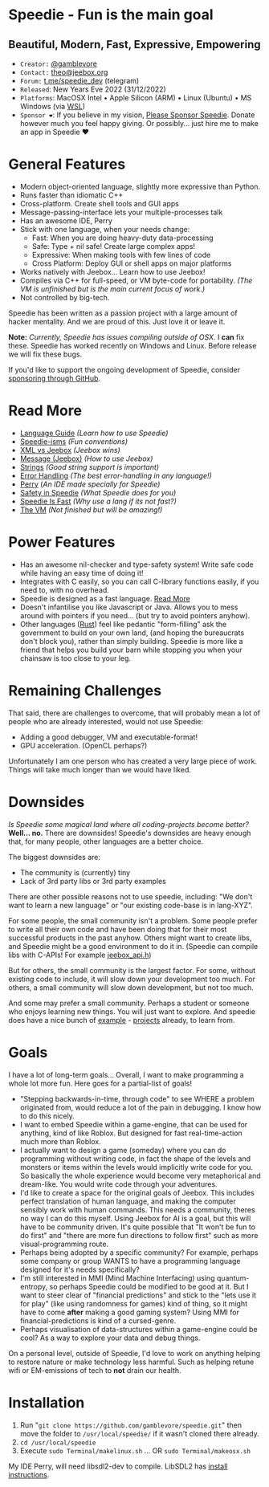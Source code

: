 
# Speedie - Fun is the main goal #
## Beautiful, Modern, Fast, Expressive, Empowering ##


* `Creator:` [@gamblevore](http://github.com/gamblevore/)
* `Contact:` [theo@jeebox.org](mailto:theo@jeebox.org)
* `Forum:` [t.me/speedie_dev](http://t.me/speedie_dev) (telegram)
* `Released`: New Years Eve 2022  (31/12/2022)
* `Platforms`: MacOSX Intel • Apple Silicon (ARM) • Linux (Ubuntu) • MS Windows (via [WSL](https://learn.microsoft.com/en-us/windows/wsl/install))
* `Sponsor ❤️`: If you believe in my vision, [Please Sponsor Speedie](https://github.com/sponsors/gamblevore). Donate however much you feel happy giving. Or possibly... just hire me to make an app in Speedie ❤️


# General Features #
* Modern object-oriented language, slightly more expressive than Python.
* Runs faster than idiomatic C++
* Cross-platform. Create shell tools and GUI apps
* Message-passing-interface lets your multiple-processes talk
* Has an awesome IDE, Perry
* Stick with one language, when your needs change:
    * Fast: When you are doing heavy-duty data-processing
    * Safe: Type + nil safe! Create large complex apps!
    * Expressive: When making tools with few lines of code
    * Cross Platform: Deploy GUI or shell apps on major platforms
* Works natively with Jeebox... Learn how to use Jeebox!
* Compiles via C++ for full-speed, or VM byte-code for portability. _(The VM is unfinished but is the main current focus of work.)_
* Not controlled by big-tech.

Speedie has been written as a passion project with a large amount of hacker mentality. And we are proud of this. Just love it or leave it.

**Note:** _Currently, Speedie has issues compiling outside of OSX._ I **can** fix these. Speedie has worked recently on Windows and Linux. Before release we will fix these bugs.

If you'd like to support the ongoing development of Speedie, consider [sponsoring through GitHub](https://github.com/sponsors/gamblevore).


# Read More #
* [Language Guide](Documentation/LanguageGuide.md) _(Learn how to use Speedie)_
* [Speedie-isms](Documentation/isms.md) _(Fun conventions)_
* [XML vs Jeebox](Documentation/xml.md) _(Jeebox wins)_
* [Message (Jeebox)](Documentation/Jeebox.md) _(How to use Jeebox)_
* [Strings](Documentation/Strings.md) _(Good string support is important)_
* [Error Handling](Documentation/Errors.md) _(The best error-handling in any language!)_
* [Perry](Documentation/Perry.md) (_An IDE made specially for Speedie)_
* [Safety in Speedie](Documentation/Safety.md) _(What Speedie does for you)_
* [Speedie Is Fast](Documentation/Speed.md) _(Why use a lang if its not fast?)_
* [The VM](Documentation/VM.md) _(Not finished but will be amazing!)_


# Power Features #
* Has an awesome nil-checker and type-safety system! Write safe code while having an easy time of doing it!
* Integrates with C easily, so you can call C-library functions easily, if you need to, with no overhead.
* Speedie is designed as a fast language. [Read More](Documentation/Speed.md)
* Doesn't infantilise you like Javascript or Java. Allows you to mess around with pointers if you need... (but try to avoid pointers anyhow).
* Other languages ([Rust](Documentation/Comparisons.md)) feel like pedantic "form-filling" ask the government to build on your own land, (and hoping the bureaucrats don't block you), rather than simply building. Speedie is more like a friend that helps you build your barn while stopping you when your chainsaw is too close to your leg.


# Remaining Challenges #

That said, there are challenges to overcome, that will probably mean a lot of people who are already interested, would not use Speedie:

* Adding a good debugger, VM and executable-format!
* GPU acceleration. (OpenCL perhaps?)

Unfortunately I am one person who has created a very large piece of work. Things will take much longer than we would have liked.


# Downsides #
*Is Speedie some magical land where all coding-projects become better?* **Well... no.** There are downsides! Speedie's downsides are heavy enough that, for many people, other languages are a better choice.

The biggest downsides are:

* The community is (currently) tiny
* Lack of 3rd party libs or 3rd party examples

There are other possible reasons not to use speedie, including: "We don't want to learn a new language" or "our existing code-base is in lang-XYZ".
    
For some people, the small community isn't a problem. Some people prefer to write all their own code and have been doing that for their most successful products in the past anyhow. Others might want to create libs, and Speedie might be a good environment to do it in. (Speedie can compile libs with C-APIs! For example [jeebox_api.h](jeebox.scproj/Examples/jeebox_api.h))

But for others, the small community is the largest factor. For some, without existing code to include, it will slow down your development too much. For others, a small community will slow down development, but not too much.

And some may prefer a small community. Perhaps a student or someone who enjoys learning new things. You will just want to explore. And speedie does have a nice bunch of [example](Examples/) - [projects](GameExamples/) already, to learn from.



# Goals #
I have a lot of long-term goals... Overall, I want to make programming a whole lot more fun. Here goes for a partial-list of goals!

* "Stepping backwards-in-time, through code" to see WHERE a problem originated from, would reduce a lot of the pain in debugging. I know how to do this nicely.
* I want to embed Speedie within a game-engine, that can be used for anything, kind of like Roblox. But designed for fast real-time-action much more than Roblox.
* I actually want to design a game (someday) where you can do programming without writing code, in fact the shape of the levels and monsters or items within the levels would implicitly write code for you. So basically the whole experience would become very metaphorical and dream-like. You would write code through your adventures.
* I'd like to create a space for the original goals of Jeebox. This includes perfect translation of human language, and making the computer sensibly work with human commands. This needs a community, theres no way I can do this myself. Using Jeebox for AI is a goal, but this will have to be community driven. It's quite possible that "It won't be fun to do first" and "there are more fun directions to follow first" such as more visual-programming route.
* Perhaps being adopted by a specific community? For example, perhaps some company or group WANTS to have a programming language designed for it's needs specifically?
* I'm still interested in MMI (Mind Machine Interfacing) using quantum-entropy, so perhaps Speedie could be modified to be good at it. But I want to steer clear of "financial predictions" and stick to the "lets use it for play" (like using randomness for games) kind of thing, so it might have to come **after** making a good gaming system? Using MMI for financial-predictions is kind of a cursed-genre.
* Perhaps visualisation of data-structures within a game-engine could be cool? As a way to explore your data and debug things.

On a personal level, outside of Speedie, I'd love to work on anything helping to restore nature or make technology less harmful. Such as helping retune wifi or EM-emissions of tech to **not** drain our health.


# Installation #

1. Run "`git clone https://github.com/gamblevore/speedie.git`" then move the folder to `/usr/local/speedie/` if it wasn't cloned there already.
2. `cd /usr/local/speedie`
3. Execute `sudo Terminal/makelinux.sh` ... OR `sudo Terminal/makeosx.sh`

My IDE Perry, will need libsdl2-dev to compile. LibSDL2 has [install instructions](https://wiki.libsdl.org/SDL2/Installation).



